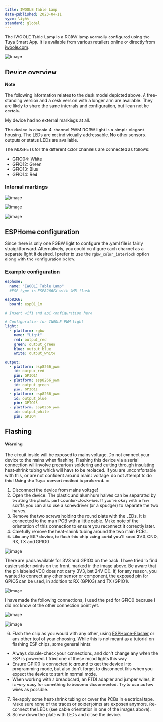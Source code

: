 ```yaml
---
title: IWOOLE Table Lamp
date-published: 2023-04-11
type: light
standard: global
---
```


The IWOOLE Table Lamp is a RGBW lamp normally configured using the Tuya
Smart App. It is available from various retailers online or directly
from
[iwoole.com](https://www.iwoole.com/product/category/wifi-smart-table-lamp/).

![image](/iwoole_rgbw_table_lamp.png)

## Device overview

#### Note

The following information relates to the desk model depicted above. A
free-standing version and a desk version with a longer arm are
available. They are likely to share the same internals and
configuration, but I can not be certain.

My device had no external markings at all.

The device is a basic 4-channel PWM RGBW light in a simple elegant
housing. The LEDs are not individually addressable. No other sensors,
outputs or status LEDs are available.

The MOSFETs for the different color channels are connected as follows:

- GPIO04: White
- GPIO12: Green
- GPIO13: Blue
- GPIO14: Red

### Internal markings

![image](/iwoole_rgbw_table_lamp_internal_1.jpg)

![image](/iwoole_rgbw_table_lamp_internal_2.jpg)

![image](/iwoole_rgbw_table_lamp_internal_3.jpg)

## ESPHome configuration

Since there is only one RGBW light to configure the .yaml file is fairly
straightforward. Alternatively, you could configure each channel as a
separate light if desired. I prefer to use the `rgbw_color_interlock`
option along with the configuration below.

### Example configuration

``` yaml
esphome:
  name: "IWOOLE Table Lamp"
  #ESP type is ESP8266EX with 1MB flash

esp8266:
  board: esp01_1m

# Insert wifi and api configuration here

# Configuration for IWOOLE PWM light
light:
  - platform: rgbw
    name: "Light"
    red: output_red
    green: output_green
    blue: output_blue
    white: output_white

output:
  - platform: esp8266_pwm
    id: output_red
    pin: GPIO14
  - platform: esp8266_pwm
    id: output_green
    pin: GPIO12
  - platform: esp8266_pwm
    id: output_blue
    pin: GPIO13
  - platform: esp8266_pwm
    id: output_white
    pin: GPIO4
```

## Flashing

#### Warning

The circuit inside will be exposed to mains voltage. Do not connect your
device to the mains when flashing. Flashing this device via a serial
connection will involve precarious soldering and cutting through
insulating heat-shrink tubing which will have to be replaced. If you are
uncomfortable with this, or are not confident around mains voltage, do
not attempt to do this! Using the Tuya-convert method is preferred.
:::

1.  Disconnect the device from mains voltage!
2.  Open the device. The plastic and aluminum halves can be separated by
    twisting the plastic part counter-clockwise. If you\'re okay with a
    few scuffs you can also use a screwdriver (or a spudger) to separate
    the two halves.
3.  Remove the two screws holding the round plate with the LEDs. It is
    connected to the main PCB with a little cable. Make note of the
    orientation of this connection to ensure you reconnect it correctly
    later.
4.  Carefully remove the heat-shrink tubing around the two main PCBs.
5.  Like any ESP device, to flash this chip using serial you\'ll need
    3V3, GND, RX, TX and GPIO0

![image](/iwoole_rgbw_table_lamp_connections_top.jpg)

There are pads available for 3V3 and GPIO0 on the back. I have tried to
find easier solder points on the front, marked in the image above. Be
aware that the pin labeled VCC does not carry 3V3, but 24V DC. If, for
any reason, you wanted to connect any other sensor or component, the
exposed pin for GPIO5 can be used, in addition to RX (GPIO3) and TX
(GPIO1).

![image](/iwoole_rgbw_table_lamp_connections_bottom.jpg)

I have made the following connections, I used the pad for GPIO0 because
I did not know of the other connection point yet.

![image](/iwoole_rgbw_table_lamp_wires_top.jpg)

![image](/iwoole_rgbw_table_lamp_wires_bottom.jpg)

6.  Flash the chip as you would with any other, using
    [ESPHome-Flasher](https://github.com/esphome/esphome-flasher) or any
    other tool of your choosing. While this is not meant as a tutorial
    on flashing ESP chips, some general hints:

- Always double-check your connections, and don\'t change any when the
    ESP is powered. I fried one of these mood lights this way.
- Ensure GPIO0 is connected to ground to get the device into
    programming mode, but also don\'t forget to disconnect this when you
    expect the device to start in normal mode.
- When working with a breadboard, an FTDI adapter and jumper wires, it
    is very easy for something to become disconnected. Try to use as few
    wires as possible.

7.  Re-apply some heat-shrink tubing or cover the PCBs in electrical
    tape. Make sure none of the traces or solder joints are exposed
    anymore. Re-connect the LEDs (see cable orientation in one of the
    images above).
8.  Screw down the plate with LEDs and close the device.
